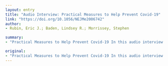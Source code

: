 ```yaml
---
layout: entry
title: "Audio Interview: Practical Measures to Help Prevent Covid-19"
link: "https://doi.org/10.1056/NEJMe2006742"
author:
- Rubin, Eric J.; Baden, Lindsey R.; Morrissey, Stephen

summary:
- "Practical Measures to Help Prevent Covid-19 In this audio interview conducted on March 25, 2020, the editors discuss transmission of SARS-CoV-2. The editors discuss how to prevent it, especially in at-risk health.... Practical measures to help prevent Covid. Covid is transmitted in at risk health... especially at risk. In this interview, editors discuss the practical steps to help Prevent it. Using the tools to prevent the transmission of sARS-coV-2 in an audio interview. It is a practical measures to Prevent SARS CoV-19. This audio interview on March 25 2020."

original:
- "Practical Measures to Help Prevent Covid-19 In this audio interview conducted on March 25, 2020, the editors discuss transmission of SARS-CoV-2 and how to prevent it, particularly in at-risk health..."
---
```


